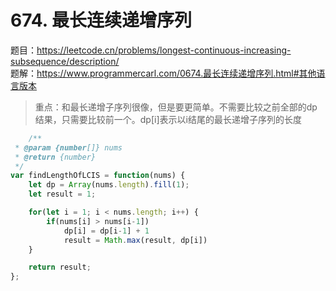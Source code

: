 # 674. 最长连续递增序列 

题目：https://leetcode.cn/problems/longest-continuous-increasing-subsequence/description/          
题解：https://www.programmercarl.com/0674.最长连续递增序列.html#其他语言版本        

> 重点：和最长递增子序列很像，但是要更简单。不需要比较之前全部的dp结果，只需要比较前一个。dp[i]表示以i结尾的最长递增子序列的长度   

```js
    /**
 * @param {number[]} nums
 * @return {number}
 */
var findLengthOfLCIS = function(nums) {
    let dp = Array(nums.length).fill(1);
    let result = 1;

    for(let i = 1; i < nums.length; i++) {
        if(nums[i] > nums[i-1])
            dp[i] = dp[i-1] + 1
            result = Math.max(result, dp[i])
    }

    return result;
};
```